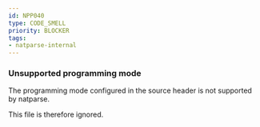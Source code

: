 ```yaml
---
id: NPP040
type: CODE_SMELL
priority: BLOCKER
tags:
- natparse-internal
---
```


### Unsupported programming mode

The programming mode configured in the source header is not supported by natparse.

This file is therefore ignored.

